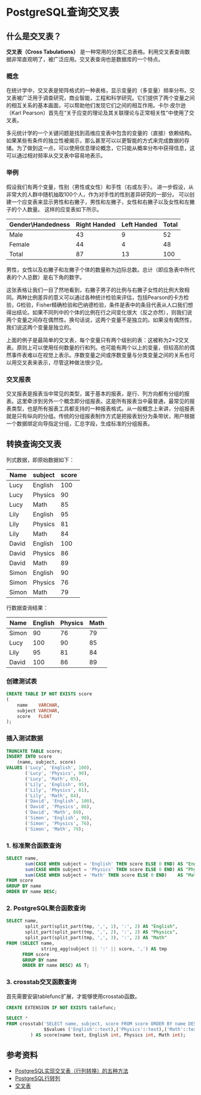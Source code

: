 # PostgreSQL查询交叉表

## 什么是交叉表？

**交叉表（Cross Tabulations）** 是一种常用的分类汇总表格。利用交叉表查询数据非常直观明了，被广泛应用。交叉表查询也是数据库的一个特点。

### 概念

在统计学中，交叉表是矩阵格式的一种表格，显示变量的（多变量）频率分布。交叉表被广泛用于调查研究，商业智能，工程和科学研究。它们提供了两个变量之间的相互关系的基本画面，可以帮助他们发现它们之间的相互作用。卡尔·皮尔逊（Karl Pearson）首先在“关于应变的理论及其关联理论与正常相关性”中使用了交叉表。

多元统计学的一个关键问题是找到高维应变表中包含的变量的（直接）依赖结构。如果某些有条件的独立性被揭示，那么甚至可以以更智能的方式来完成数据的存储。为了做到这一点，可以使用信息理论概念，它只能从概率分布中获得信息，这可以通过相对频率从交叉表中容易地表示。

### 举例

假设我们有两个变量，性别（男性或女性）和手性（右或左手）。 进一步假设，从非常大的人群中随机抽取100个人，作为对手性的性别差异研究的一部分。 可以创建一个应变表来显示男性和右撇子，男性和左撇子，女性和右撇子以及女性和左撇子的个人数量。 这样的应变表如下所示。

| Gender\Handedness  | Right Handed | Left Handed   | Total   |
|-------|---------|-------  |-------  |
| Male  | 43 |   9  |  52  |
| Female  | 44 |   4  |  48  |
| Total  | 87 |   13  |  100  |

男性，女性以及右撇子和左撇子个体的数量称为边际总数。总计（即应急表中所代表的个人总数）是右下角的数字。

这张表格让我们一目了然地看到，右撇子男子的比例与右撇子女性的比例大致相同。两种比例差异的意义可以通过各种统计检验来评估，包括Pearson的卡方检验，G检验，Fisher精确检验和巴纳德检验，条件是表中的条目代表从人口我们想得出结论。如果不同列中的个体的比例在行之间变化很大（反之亦然），则我们说两个变量之间存在偶然性。换句话说，这两个变量不是独立的。如果没有偶然性，我们说这两个变量是独立的。

上面的例子是最简单的交叉表，每个变量只有两个级别的表：这被称为2×2交叉表。原则上可以使用任何数量的行和列。也可能有两个以上的变量，但较高阶的偶然事件表难以在视觉上表示。序数变量之间或序数变量与分类变量之间的关系也可以用交叉表来表示，尽管这种做法很少见。

### 交叉报表

交叉报表是报表当中常见的类型，属于基本的报表，是行、列方向都有分组的报表。这里牵涉到另外一个概念即分组报表。这是所有报表当中最普通，最常见的报表类型，也是所有报表工具都支持的一种报表格式。从一般概念上来讲，分组报表就是只有纵向的分组。传统的分组报表制作方式是把报表划分为条带状，用户根据一个数据绑定向导指定分组，汇总字段，生成标准的分组报表。

## 转换查询交叉表

列式数据，即原始数据如下：

| Name  | subject | score   |
|-------|---------|-------  |
| Lucy  | English |   100  |
| Lucy  | Physics |    90  |
| Lucy  | Math    |    85  |
| Lily  | English |    95  |
| Lily  | Physics |    81  |
| Lily  | Math    |    84  |
| David | English |   100  |
| David | Physics |    86  |
| David | Math    |    89  |
| Simon | English |    90  |
| Simon | Physics |    76  |
| Simon | Math    |    79  |

行数据查询结果：

|Name  | English | Physics | Math  |
|------|---------|---------|------|
|Simon |      90 |      76 |   79  |
|Lucy  |     100 |      90 |   85  |
|Lily  |      95 |      81 |   84  |
|David |     100 |      86 |   89  |

### 创建测试表

```sql
CREATE TABLE IF NOT EXISTS score
(
    name    VARCHAR,
    subject VARCHAR,
    score   FLOAT
);
```

### 插入测试数据

```sql
TRUNCATE TABLE score;
INSERT INTO score
    (name, subject, score)
VALUES ('Lucy', 'English', 100),
       ('Lucy', 'Physics', 90),
       ('Lucy', 'Math', 85),
       ('Lily', 'English', 95),
       ('Lily', 'Physics', 81),
       ('Lily', 'Math', 84),
       ('David', 'English', 100),
       ('David', 'Physics', 86),
       ('David', 'Math', 89),
       ('Simon', 'English', 90),
       ('Simon', 'Physics', 76),
       ('Simon', 'Math', 79);
```

### 1. 标准聚合函数查询

```sql
SELECT name,
       sum(CASE WHEN subject = 'English' THEN score ELSE 0 END) AS "English",
       sum(CASE WHEN subject = 'Physics' THEN score ELSE 0 END) AS "Physics",
       sum(CASE WHEN subject = 'Math' THEN score ELSE 0 END)    AS "Math"
FROM score
GROUP BY name
ORDER BY name DESC;
```

### 2. PostgreSQL聚合函数查询

```sql
SELECT name,
       split_part(split_part(tmp, ',', 1), ':', 2) AS "English",
       split_part(split_part(tmp, ',', 2), ':', 2) AS "Physics",
       split_part(split_part(tmp, ',', 3), ':', 2) AS "Math"
FROM (SELECT name,
             string_agg(subject || ':' || score, ',') AS tmp
      FROM score
      GROUP BY name
      ORDER BY name DESC) AS T;
```

### 3. crosstab交叉函数查询

首先需要安装tablefunc扩展，才能够使用crosstab函数。

```sql
CREATE EXTENSION IF NOT EXISTS tablefunc;
```

```sql
SELECT *
FROM crosstab('SELECT name, subject, score FROM score ORDER BY name DESC',
              $$values ('English'::text),('Physics'::text),('Math'::text)$$
         ) AS score(name text, English int, Physics int, Math int);
```

## 参考资料

* [PostgreSQL实现交叉表（行列转换）的五种方法](https://blog.csdn.net/a258831020/article/details/48446213)
* [PostgreSQL行转列](https://www.cnblogs.com/lurenjia1994/p/9535899.html)
* [交叉表](https://baike.baidu.com/item/%E4%BA%A4%E5%8F%89%E8%A1%A8/10444871)
